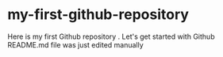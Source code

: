 # my-first-github-repository
Here is my first Github repository . Let's get started with Github
README.md file was just edited manually
